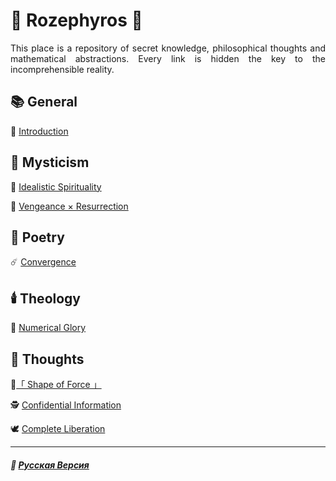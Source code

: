 # 🌹 Rozephyros 🌹
<p align="justify">This place is a repository of secret knowledge, philosophical thoughts and mathematical abstractions. Every link is hidden the key to the incomprehensible reality.</p>

## 📚 General
🥀 [Introduction](introduction.md)
## 🔮 Mysticism
🔮 [Idealistic Spirituality](mirage-2.md)

🧙 [Vengeance × Resurrection](coronzon.md)
## 📝 Poetry
☄️ [Convergence](convergence.md)
## 🕯️ Theology
🧮 [Numerical Glory](numericalglory.md)
## 💭 Thoughts
👊[「 Shape of Force 」](shape_of_force.md)

🕵️ [Confidential Information](confidential.md)

🕊️ [Complete Liberation](liberation.md)

***

##### 🌻 [Русская Версия](index-2.md)




